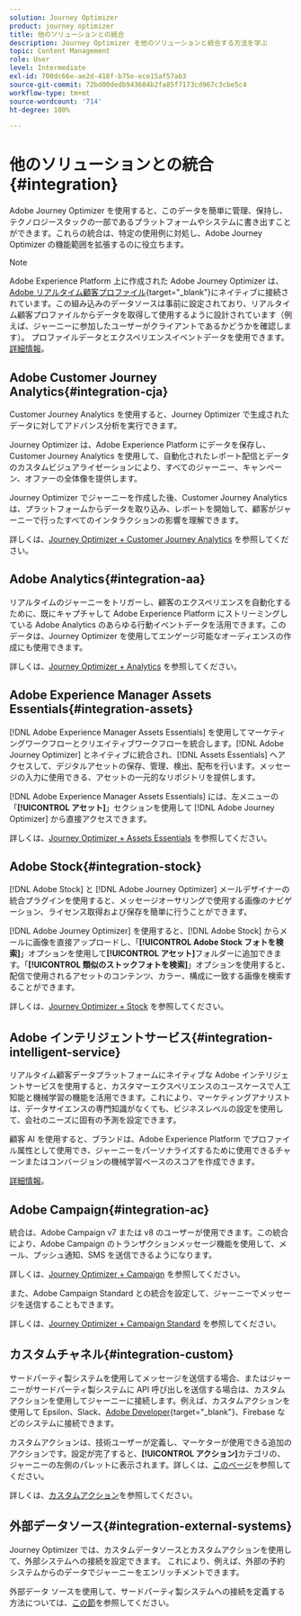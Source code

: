 ```yaml
---
solution: Journey Optimizer
product: journey optimizer
title: 他のソリューションとの統合
description: Journey Optimizer を他のソリューションと統合する方法を学ぶ
topic: Content Management
role: User
level: Intermediate
exl-id: 700dc66e-ae2d-418f-b75e-ece15af57ab3
source-git-commit: 72bd00dedb943604b2fa85f7173cd967c3cbe5c4
workflow-type: tm+mt
source-wordcount: '714'
ht-degree: 100%

---
```


# 他のソリューションとの統合 {#integration}

Adobe Journey Optimizer を使用すると、このデータを簡単に管理、保持し、テクノロジースタックの一部であるプラットフォームやシステムに書き出すことができます。これらの統合は、特定の使用例に対処し、Adobe Journey Optimizer の機能範囲を拡張するのに役立ちます。

>[!NOTE]
>
> Adobe Experience Platform 上に作成された Adobe Journey Optimizer は、[Adobe リアルタイム顧客プロファイル](https://experienceleague.adobe.com/docs/experience-platform/profile/home.html?lang=ja){target="_blank"}にネイティブに接続されています。この組み込みのデータソースは事前に設定されており、リアルタイム顧客プロファイルからデータを取得して使用するように設計されています（例えば、ジャーニーに参加したユーザーがクライアントであるかどうかを確認します）。 プロファイルデータとエクスペリエンスイベントデータを使用できます。[詳細情報](../datasource/adobe-experience-platform-data-source.md)。
>

## Adobe Customer Journey Analytics{#integration-cja}

Customer Journey Analytics を使用すると、Journey Optimizer で生成されたデータに対してアドバンス分析を実行できます。

Journey Optimizer は、Adobe Experience Platform にデータを保存し、Customer Journey Analytics を使用して、自動化されたレポート配信とデータのカスタムビジュアライゼーションにより、すべてのジャーニー、キャンペーン、オファーの全体像を提供します。

Journey Optimizer でジャーニーを作成した後、Customer Journey Analytics は、プラットフォームからデータを取り込み、レポートを開始して、顧客がジャーニーで行ったすべてのインタラクションの影響を理解できます。

詳しくは、[Journey Optimizer + Customer Journey Analytics](../reports/cja-ajo.md) を参照してください。

## Adobe Analytics{#integration-aa}

リアルタイムのジャーニーをトリガーし、顧客のエクスペリエンスを自動化するために、既にキャプチャして Adobe Experience Platform にストリーミングしている Adobe Analytics のあらゆる行動イベントデータを活用できます。このデータは、Journey Optimizer を使用してエンゲージ可能なオーディエンスの作成にも使用できます。

詳しくは、[Journey Optimizer + Analytics](../event/about-analytics.md) を参照してください。


## Adobe Experience Manager Assets Essentials{#integration-assets}

[!DNL Adobe Experience Manager Assets Essentials] を使用してマーケティングワークフローとクリエイティブワークフローを統合します。[!DNL Adobe Journey Optimizer] とネイティブに統合され、[!DNL Assets Essentials] へアクセスして、デジタルアセットの保存、管理、検出、配布を行います。メッセージの入力に使用できる、アセットの一元的なリポジトリを提供します。

[!DNL Adobe Experience Manager Assets Essentials] には、左メニューの「**[!UICONTROL アセット]**」セクションを使用して [!DNL Adobe Journey Optimizer] から直接アクセスできます。

詳しくは、[Journey Optimizer + Assets Essentials](../email/assets-essentials.md) を参照してください。


## Adobe Stock{#integration-stock}

[!DNL Adobe Stock] と [!DNL Adobe Journey Optimizer] メールデザイナーの統合プラグインを使用すると、メッセージオーサリングで使用する画像のナビゲーション、ライセンス取得および保存を簡単に行うことができます。

[!DNL Adobe Journey Optimizer] を使用すると、[!DNL Adobe Stock] からメールに画像を直接アップロードし、「**[!UICONTROL Adobe Stock フォトを検索]**」オプションを使用して&#x200B;**[!UICONTROL アセット]**&#x200B;フォルダーに追加できます。「**[!UICONTROL 類似のストックフォトを検索]**」オプションを使用すると、配信で使用されるアセットのコンテンツ、カラー、構成に一致する画像を検索することができます。

詳しくは、[Journey Optimizer + Stock](../email/stock.md) を参照してください。


## Adobe インテリジェントサービス{#integration-intelligent-service}

リアルタイム顧客データプラットフォームにネイティブな Adobe インテリジェントサービスを使用すると、カスタマーエクスペリエンスのユースケースで人工知能と機械学習の機能を活用できます。これにより、マーケティングアナリストは、データサイエンスの専門知識がなくても、ビジネスレベルの設定を使用して、会社のニーズに固有の予測を設定できます。

顧客 AI を使用すると、ブランドは、Adobe Experience Platform でプロファイル属性として使用でき、ジャーニーをパーソナライズするために使用できるチャーンまたはコンバージョンの機械学習ベースのスコアを作成できます。

[詳細情報](../building-journeys/ai-services-overview.md)。


## Adobe Campaign{#integration-ac}

統合は、Adobe Campaign v7 または v8 のユーザーが使用できます。この統合により、Adobe Campaign のトランザクションメッセージ機能を使用して、メール、プッシュ通知、SMS を送信できるようになります。

詳しくは、[Journey Optimizer + Campaign](../building-journeys/ajo-ac.md) を参照してください。

また、Adobe Campaign Standard との統合を設定して、ジャーニーでメッセージを送信することもできます。

詳しくは、[Journey Optimizer + Campaign Standard](../building-journeys/ajo-ac.md) を参照してください。

## カスタムチャネル{#integration-custom}

サードパーティ製システムを使用してメッセージを送信する場合、またはジャーニーがサードパーティ製システムに API 呼び出しを送信する場合は、カスタムアクションを使用してジャーニーに接続します。例えば、カスタムアクションを使用して Epsilon、Slack、[Adobe Developer](https://developer.adobe.com){target="_blank"}、Firebase などのシステムに接続できます。

カスタムアクションは、技術ユーザーが定義し、マーケターが使用できる追加のアクションです。設定が完了すると、**[!UICONTROL アクション]**&#x200B;カテゴリの、ジャーニーの左側のパレットに表示されます。詳しくは、[このページ](../building-journeys/about-journey-activities.md#action-activities)を参照してください。

詳しくは、[カスタムアクション](../action/about-custom-action-configuration.md)を参照してください。

## 外部データソース{#integration-external-systems}

Journey Optimizer では、カスタムデータソースとカスタムアクションを使用して、外部システムへの接続を設定できます。 これにより、例えば、外部の予約システムからのデータでジャーニーをエンリッチメントできます。

外部データ ソースを使用して、サードパーティ製システムへの接続を定義する方法については、[この節](../datasource/external-data-sources.md)を参照してください。

